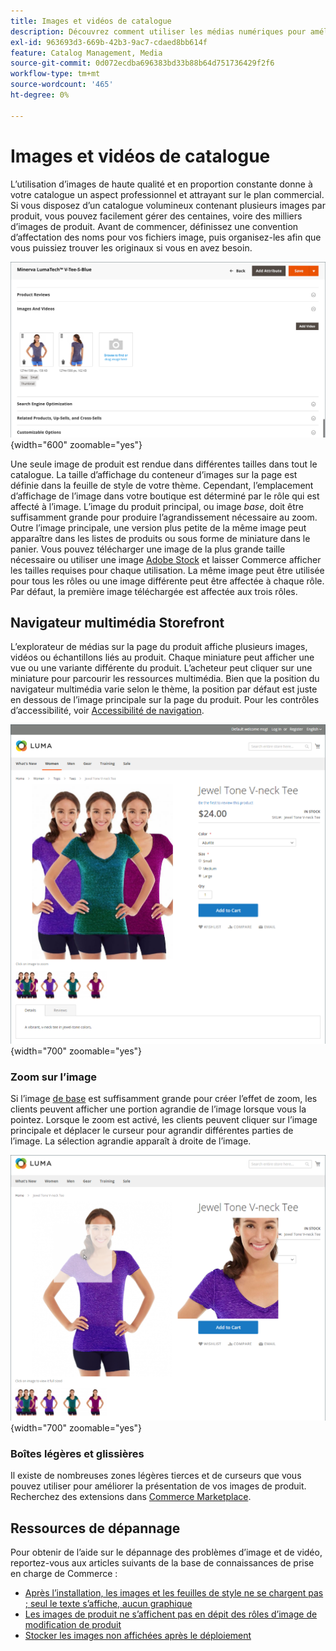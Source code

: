 ```yaml
---
title: Images et vidéos de catalogue
description: Découvrez comment utiliser les médias numériques pour améliorer vos pages de produits de catalogue et fournir des visuels à vos clients.
exl-id: 963693d3-669b-42b3-9ac7-cdaed8bb614f
feature: Catalog Management, Media
source-git-commit: 0d072ecdba696383bd33b88b64d751736429f2f6
workflow-type: tm+mt
source-wordcount: '465'
ht-degree: 0%

---
```


# Images et vidéos de catalogue

L’utilisation d’images de haute qualité et en proportion constante donne à votre catalogue un aspect professionnel et attrayant sur le plan commercial. Si vous disposez d’un catalogue volumineux contenant plusieurs images par produit, vous pouvez facilement gérer des centaines, voire des milliers d’images de produit. Avant de commencer, définissez une convention d’affectation des noms pour vos fichiers image, puis organisez-les afin que vous puissiez trouver les originaux si vous en avez besoin.

![Images de produit](./assets/product-images-videos-swatch.png){width="600" zoomable="yes"}

Une seule image de produit est rendue dans différentes tailles dans tout le catalogue. La taille d’affichage du conteneur d’images sur la page est définie dans la feuille de style de votre thème. Cependant, l’emplacement d’affichage de l’image dans votre boutique est déterminé par le rôle qui est affecté à l’image. L’image du produit principal, ou image _base_, doit être suffisamment grande pour produire l’agrandissement nécessaire au zoom. Outre l’image principale, une version plus petite de la même image peut apparaître dans les listes de produits ou sous forme de miniature dans le panier. Vous pouvez télécharger une image de la plus grande taille nécessaire ou utiliser une image [Adobe Stock](../content-design/adobe-stock.md) et laisser Commerce afficher les tailles requises pour chaque utilisation. La même image peut être utilisée pour tous les rôles ou une image différente peut être affectée à chaque rôle. Par défaut, la première image téléchargée est affectée aux trois rôles.

## Navigateur multimédia Storefront

L’explorateur de médias sur la page du produit affiche plusieurs images, vidéos ou échantillons liés au produit. Chaque miniature peut afficher une vue ou une variante différente du produit. L’acheteur peut cliquer sur une miniature pour parcourir les ressources multimédia. Bien que la position du navigateur multimédia varie selon le thème, la position par défaut est juste en dessous de l’image principale sur la page du produit. Pour les contrôles d’accessibilité, voir [Accessibilité de navigation](../getting-started/navigation-accessibility.md).

![Navigateur multimédia Storefront](./assets/storefront-thumbnail-gallery.png){width="700" zoomable="yes"}

### Zoom sur l’image

Si l’image [de base](product-image.md) est suffisamment grande pour créer l’effet de zoom, les clients peuvent afficher une portion agrandie de l’image lorsque vous la pointez. Lorsque le zoom est activé, les clients peuvent cliquer sur l’image principale et déplacer le curseur pour agrandir différentes parties de l’image. La sélection agrandie apparaît à droite de l’image.

![Zoom sur l’image](./assets/storefront-image-zoom.png){width="700" zoomable="yes"}

### Boîtes légères et glissières

Il existe de nombreuses zones légères tierces et de curseurs que vous pouvez utiliser pour améliorer la présentation de vos images de produit. Recherchez des extensions dans [Commerce Marketplace](../getting-started/commerce-marketplace.md).

## Ressources de dépannage

Pour obtenir de l’aide sur le dépannage des problèmes d’image et de vidéo, reportez-vous aux articles suivants de la base de connaissances de prise en charge de Commerce :

- [Après l’installation, les images et les feuilles de style ne se chargent pas ; seul le texte s’affiche, aucun graphique ](https://experienceleague.adobe.com/docs/commerce-knowledge-base/kb/troubleshooting/storefront/after-installing-images-and-stylesheets-do-not-load-only-text-displays-no-graphics.html)
- [ Les images de produit ne s’affichent pas en dépit des rôles d’image de modification de produit ](https://experienceleague.adobe.com/docs/commerce-knowledge-base/kb/troubleshooting/storefront/product-images-do-not-display-despite-product-edit-image-roles.html)
- [Stocker les images non affichées après le déploiement](https://experienceleague.adobe.com/docs/commerce-knowledge-base/kb/troubleshooting/storefront/store-images-not-displayed-after-deployment.html)
